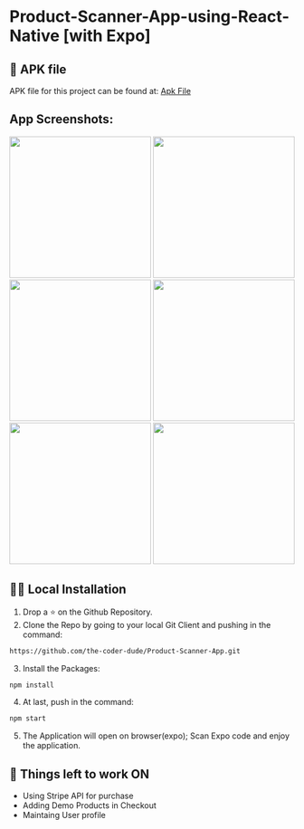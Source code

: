 # Product-Scanner-App-using-React-Native [with Expo]

## 🚀 APK file
APK file for this project can be found at: [Apk File](http://bit.ly/productscannerapp "apk file on Gdrive")
  
## App Screenshots:
 <img src="https://i.ibb.co/Vg4R7fz/Whats-App-Image-2020-01-16-at-19-54-10.jpg" width="250">  <img src="https://i.ibb.co/Y77Dpv2/Whats-App-Image-2020-01-16-at-19-54-10-1.jpg" width="250"> <img src="https://i.ibb.co/r7HKWSf/Whats-App-Image-2020-01-16-at-19-54-10-2.jpg" width="250">  <img src="https://i.ibb.co/N9ZBkb0/Whats-App-Image-2020-01-16-at-19-54-10-3.jpg" width="250"> <img src="https://i.ibb.co/3YP9TSq/Whats-App-Image-2020-01-16-at-19-54-10-4.jpg" width="250"> <img src="https://i.ibb.co/Hg5Wdf5/Whats-App-Image-2020-01-16-at-19-54-10-5.jpg" width="250">

## 🏃‍♂️ Local Installation

1. Drop a ⭐ on the Github Repository. 
2. Clone the Repo by going to your local Git Client and pushing in the command: 

```sh
https://github.com/the-coder-dude/Product-Scanner-App.git
```

3. Install the Packages: 
```sh
npm install
```

4. At last, push in the command:
```sh
npm start
```

5. The Application will open on browser(expo); Scan Expo code and enjoy the application.

## 📜 Things left to work ON

* Using Stripe API for purchase
* Adding Demo Products in Checkout
* Maintaing User profile
